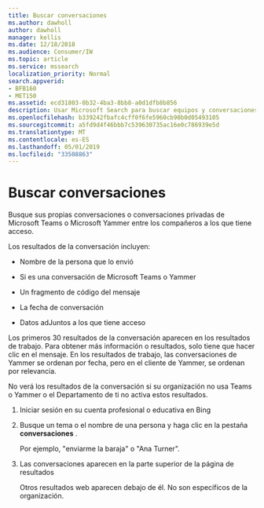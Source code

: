 ```yaml
---
title: Buscar conversaciones
ms.author: dawholl
author: dawholl
manager: kellis
ms.date: 12/18/2018
ms.audience: Consumer/IW
ms.topic: article
ms.service: mssearch
localization_priority: Normal
search.appverid:
- BFB160
- MET150
ms.assetid: ecd31803-0b32-4ba3-8bb8-a0d1dfb8b856
description: Usar Microsoft Search para buscar equipos y conversaciones de Yammer y los detalles que verá
ms.openlocfilehash: b339242fbafc4cff0f6fe5960cb90b0d05493105
ms.sourcegitcommit: a5fd9d4f46bbb7c539630735ac16e0c786939e5d
ms.translationtype: MT
ms.contentlocale: es-ES
ms.lasthandoff: 05/01/2019
ms.locfileid: "33508863"
---
```

# <a name="find-conversations"></a>Buscar conversaciones

Busque sus propias conversaciones o conversaciones privadas de Microsoft Teams o Microsoft Yammer entre los compañeros a los que tiene acceso.
  
Los resultados de la conversación incluyen:
  
- Nombre de la persona que lo envió
    
- Si es una conversación de Microsoft Teams o Yammer
    
- Un fragmento de código del mensaje
    
- La fecha de conversación
    
- Datos adJuntos a los que tiene acceso
    
Los primeros 30 resultados de la conversación aparecen en los resultados de trabajo. Para obtener más información o resultados, solo tiene que hacer clic en el mensaje. En los resultados de trabajo, las conversaciones de Yammer se ordenan por fecha, pero en el cliente de Yammer, se ordenan por relevancia.
  
No verá los resultados de la conversación si su organización no usa Teams o Yammer o el Departamento de ti no activa estos resultados.
  
1. Iniciar sesión en su cuenta profesional o educativa en Bing
    
2. Busque un tema o el nombre de una persona y haga clic en la pestaña **conversaciones** . 
    
    Por ejemplo, "enviarme la baraja" o "Ana Turner".
    
3. Las conversaciones aparecen en la parte superior de la página de resultados
    
    Otros resultados web aparecen debajo de él. No son específicos de la organización.
    


